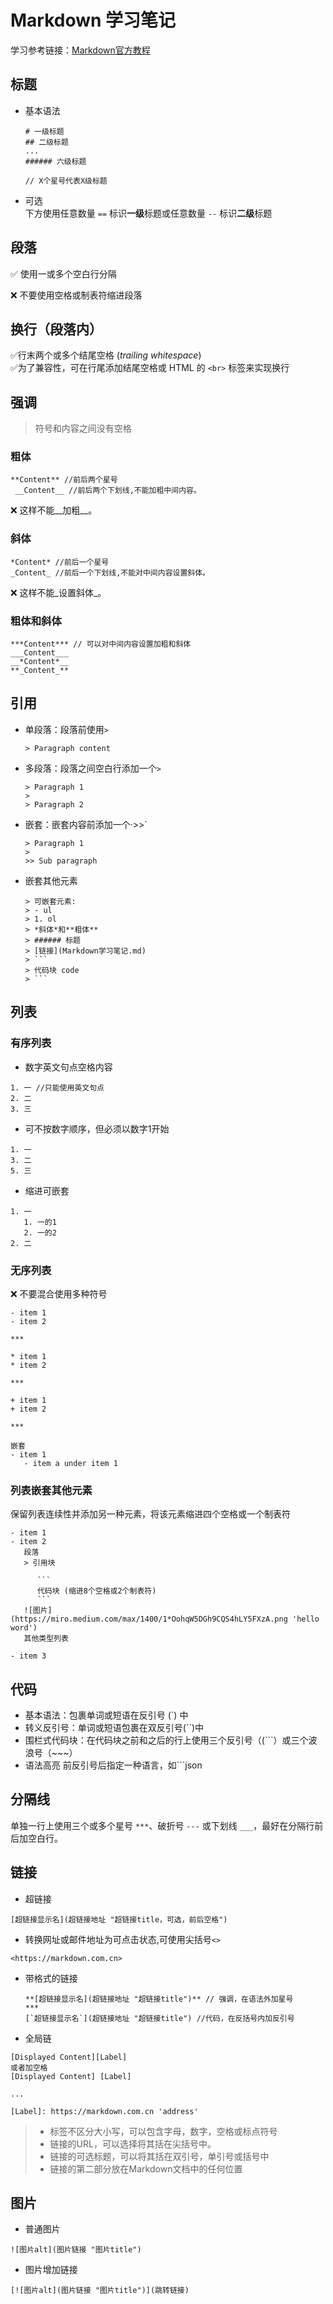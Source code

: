 # Markdown 学习笔记
学习参考链接：[Markdown官方教程](https://markdown.com.cn/ 'Markdown 官方教程')
## 标题
- 基本语法
    ```
    # 一级标题
    ## 二级标题
    ...
    ###### 六级标题
        
    // X个星号代表X级标题
    ```
 - 可选  
   下方使用任意数量 `==` 标识**一级**标题或任意数量 `--` 标识**二级**标题
## 段落
   ✅ 使用一或多个空白行分隔

   ❌ 不要使用空格或制表符缩进段落
## 换行（段落内）
   ✅行末两个或多个结尾空格 (*trailing whitespace*) <br>
   ✅为了兼容性，可在行尾添加结尾空格或 HTML 的 `<br>` 标签来实现换行
## 强调
> 符号和内容之间没有空格
###  粗体
   ```
   **Content** //前后两个星号
    __Content__ //前后两个下划线,不能加粗中间内容。
   ```
   ❌  这样不能__加粗__。
<br>
### 斜体
   ```
   *Content* //前后一个星号
   _Content_ //前后一个下划线,不能对中间内容设置斜体。
   ```
   ❌  这样不能_设置斜体_。
<br>
### 粗体和斜体
   ```
   ***Content*** // 可以对中间内容设置加粗和斜体
   ___Content___
   __*Content*__
   **_Content_**
   ```

## 引用
- 单段落：段落前使用`>`
   ```
   > Paragraph content
   ```
- 多段落：段落之间空白行添加一个`>`
   ```
   > Paragraph 1
   >
   > Paragraph 2
   ```
- 嵌套：嵌套内容前添加一个·>>`
   ```
   > Paragraph 1
   >
   >> Sub paragraph
   ```
- 嵌套其他元素
   ```
   > 可嵌套元素:
   > - ul
   > 1. ol
   > *斜体*和**粗体**
   > ###### 标题
   > [链接](Markdown学习笔记.md)
   > ```
   > 代码块 code
   > ```
   ```
## 列表
### 有序列表
- 数字英文句点空格内容
```
1. 一 //只能使用英文句点
2. 二
3. 三
```
- 可不按数字顺序，但必须以数字1开始
```
1. 一
3. 二
5. 三
```
- 缩进可嵌套
```
1. 一
   1. 一的1
   2. 一的2
2. 二
```
### 无序列表
   ❌ 不要混合使用多种符号
```
- item 1
- item 2

***

* item 1
* item 2

***

+ item 1
+ item 2

***

嵌套
- item 1
   - item a under item 1
```
### 列表嵌套其他元素
保留列表连续性并添加另一种元素，将该元素缩进四个空格或一个制表符
```
- item 1
- item 2
   段落
   > 引用块

      ```
      代码块 (缩进8个空格或2个制表符)
      ```
   ![图片](https://miro.medium.com/max/1400/1*OohqW5DGh9CQS4hLY5FXzA.png 'hello word')
   其他类型列表

- item 3
```
## 代码
- 基本语法：包裹单词或短语在反引号 (`) 中
- 转义反引号：单词或短语包裹在双反引号(``)中
- 围栏式代码块：在代码块之前和之后的行上使用三个反引号（(```）或三个波浪号（~~~）
- 语法高亮
   前反引号后指定一种语言，如```json
## 分隔线
单独一行上使用三个或多个星号 `***`、破折号 `---` 或下划线 `___`，最好在分隔行前后加空白行。
## 链接
- 超链接
```
[超链接显示名](超链接地址 "超链接title，可选，前后空格")
```
- 转换网址或邮件地址为可点击状态,可使用尖括号`<>`
```
<https://markdown.com.cn>
```
- 带格式的链接
  ```
  **[超链接显示名](超链接地址 "超链接title")** // 强调，在语法外加星号
  ***
  [`超链接显示名`](超链接地址 "超链接title") //代码，在反括号内加反引号
  ```
- 全局链
```
[Displayed Content][Label]
或者加空格
[Displayed Content] [Label]

...

[Label]: https://markdown.com.cn 'address'
```
> - 标签不区分大小写，可以包含字母，数字，空格或标点符号
> - 链接的URL，可以选择将其括在尖括号中。
> - 链接的可选标题，可以将其括在双引号，单引号或括号中
> - 链接的第二部分放在Markdown文档中的任何位置
## 图片
- 普通图片
```
![图片alt](图片链接 "图片title")
```
- 图片增加链接
```
[![图片alt](图片链接 "图片title")](跳转链接)
```
